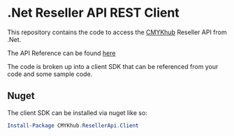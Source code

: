 # .Net Reseller API REST Client

This repository contains the code to access the [CMYKhub](https://www.cmykhub.com) Reseller API from .Net.

The API Reference can be found [here](https://github.com/CMYKhub/Reseller-API-Docs)

The code is broken up into a client SDK that can be referenced from your code and some sample code.

## Nuget
The client SDK can be installed via nuget like so:
```PowerShell
Install-Package CMYKhub.ResellerApi.Client
```